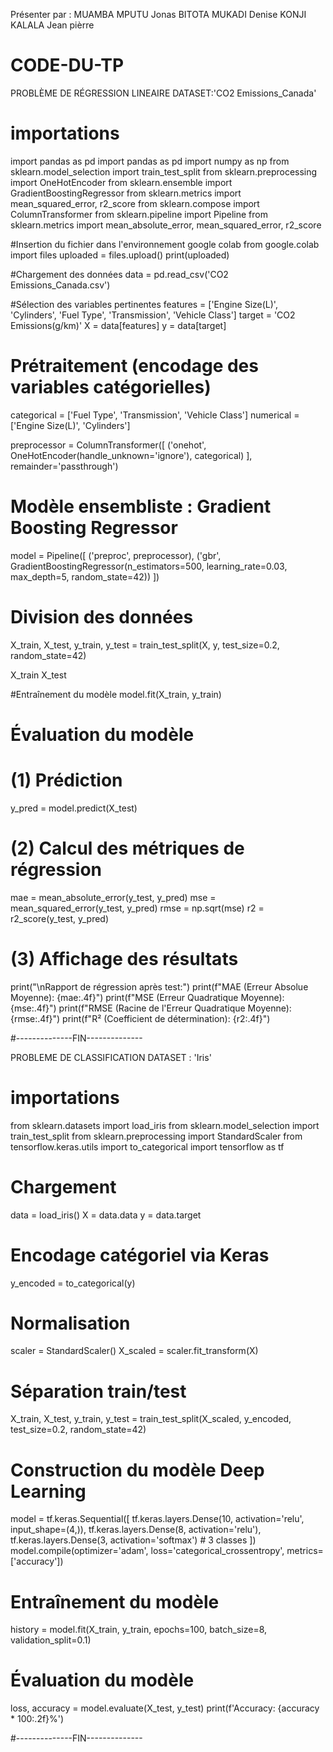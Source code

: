 Présenter par : 
MUAMBA MPUTU Jonas 
BITOTA MUKADI Denise 
KONJI KALALA Jean pièrre

# CODE-DU-TP

PROBLÈME DE RÉGRESSION LINEAIRE
DATASET:'CO2 Emissions_Canada'

# importations 
import pandas as pd
import pandas as pd
import numpy as np
from sklearn.model_selection import train_test_split
from sklearn.preprocessing import OneHotEncoder
from sklearn.ensemble import GradientBoostingRegressor
from sklearn.metrics import mean_squared_error, r2_score
from sklearn.compose import ColumnTransformer
from sklearn.pipeline import Pipeline
from sklearn.metrics import mean_absolute_error, mean_squared_error, r2_score

#Insertion du fichier dans l'environnement google colab 
from google.colab import files
uploaded = files.upload()
print(uploaded)

#Chargement des données
data = pd.read_csv('CO2 Emissions_Canada.csv')

#Sélection des variables pertinentes
features = ['Engine Size(L)', 'Cylinders', 'Fuel Type', 'Transmission', 'Vehicle Class']
target = 'CO2 Emissions(g/km)'
X = data[features]
y = data[target]

# Prétraitement (encodage des variables catégorielles)
categorical = ['Fuel Type', 'Transmission', 'Vehicle Class']
numerical = ['Engine Size(L)', 'Cylinders']

preprocessor = ColumnTransformer([
    ('onehot', OneHotEncoder(handle_unknown='ignore'), categorical)
], remainder='passthrough')

# Modèle ensembliste : Gradient Boosting Regressor
model = Pipeline([
    ('preproc', preprocessor),
    ('gbr', GradientBoostingRegressor(n_estimators=500, learning_rate=0.03, max_depth=5, random_state=42))
])

# Division des données
X_train, X_test, y_train, y_test = train_test_split(X, y, test_size=0.2, random_state=42)

X_train
X_test

#Entraînement du modèle
model.fit(X_train, y_train)

# Évaluation du modèle 
# (1) Prédiction
y_pred = model.predict(X_test)

# (2) Calcul des métriques de régression
mae = mean_absolute_error(y_test, y_pred)
mse = mean_squared_error(y_test, y_pred)
rmse = np.sqrt(mse)
r2 = r2_score(y_test, y_pred)

# (3) Affichage des résultats
print("\nRapport de régression après test:")
print(f"MAE (Erreur Absolue Moyenne): {mae:.4f}")
print(f"MSE (Erreur Quadratique Moyenne): {mse:.4f}")
print(f"RMSE (Racine de l'Erreur Quadratique Moyenne): {rmse:.4f}")
print(f"R² (Coefficient de détermination): {r2:.4f}")

#--------------FIN--------------



PROBLEME DE CLASSIFICATION
DATASET : 'Iris'

# importations
from sklearn.datasets import load_iris
from sklearn.model_selection import train_test_split
from sklearn.preprocessing import StandardScaler
from tensorflow.keras.utils import to_categorical
import tensorflow as tf

# Chargement
data = load_iris()
X = data.data
y = data.target

# Encodage catégoriel via Keras
y_encoded = to_categorical(y)

# Normalisation
scaler = StandardScaler()
X_scaled = scaler.fit_transform(X)

# Séparation train/test
X_train, X_test, y_train, y_test = train_test_split(X_scaled, y_encoded, test_size=0.2, random_state=42)

# Construction du modèle Deep Learning
model = tf.keras.Sequential([
    tf.keras.layers.Dense(10, activation='relu', input_shape=(4,)),
    tf.keras.layers.Dense(8, activation='relu'),
    tf.keras.layers.Dense(3, activation='softmax')  # 3 classes
])
model.compile(optimizer='adam',
              loss='categorical_crossentropy',
              metrics=['accuracy'])

# Entraînement du modèle
history = model.fit(X_train, y_train, epochs=100, batch_size=8, validation_split=0.1)

# Évaluation du modèle
loss, accuracy = model.evaluate(X_test, y_test)
print(f'Accuracy: {accuracy * 100:.2f}%')

#--------------FIN--------------
